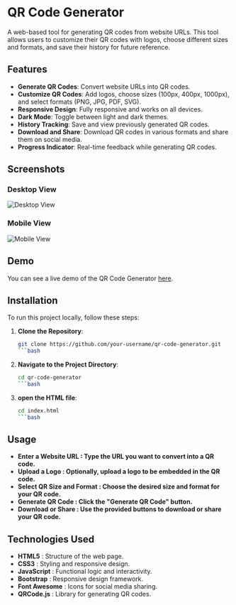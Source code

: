 # QR Code Generator

A web-based tool for generating QR codes from website URLs. This tool allows users to customize their QR codes with logos, choose different sizes and formats, and save their history for future reference.

## Features

- **Generate QR Codes**: Convert website URLs into QR codes.
- **Customize QR Codes**: Add logos, choose sizes (100px, 400px, 1000px), and select formats (PNG, JPG, PDF, SVG).
- **Responsive Design**: Fully responsive and works on all devices.
- **Dark Mode**: Toggle between light and dark themes.
- **History Tracking**: Save and view previously generated QR codes.
- **Download and Share**: Download QR codes in various formats and share them on social media.
- **Progress Indicator**: Real-time feedback while generating QR codes.

## Screenshots

### Desktop View
![Desktop View]([/screenshots/desktop.png](https://raw.githubusercontent.com/naveed-gung/Qr-Code-Gen/refs/heads/main/screenshot/desktop.png) "Desktop View")

### Mobile View
![Mobile View]([screenshots/mobile.png](https://raw.githubusercontent.com/naveed-gung/Qr-Code-Gen/refs/heads/main/screenshot/desktop.png) "Mobile View")

## Demo

You can see a live demo of the QR Code Generator [here](https://qrcode-genurl.netlify.app/).

## Installation

To run this project locally, follow these steps:

1. **Clone the Repository**:
   ```bash
   git clone https://github.com/your-username/qr-code-generator.git
   ```bash
2. **Navigate to the Project Directory**:
   ```bash
   cd qr-code-generator
   ```bash
3. **open the HTML file**:
    ```bash
    cd index.html
    ```bash

## Usage

- **Enter a Website URL : Type the URL you want to convert into a QR code.**
- **Upload a Logo : Optionally, upload a logo to be embedded in the QR code.**
- **Select QR Size and Format : Choose the desired size and format for your QR code.**
- **Generate QR Code : Click the "Generate QR Code" button.**
- **Download or Share : Use the provided buttons to download or share your QR code.**

## Technologies Used
- **HTML5** : Structure of the web page.
- **CSS3** : Styling and responsive design.
- **JavaScript** : Functional logic and interactivity.
- **Bootstrap** : Responsive design framework.
- **Font Awesome** : Icons for social media sharing.
- **QRCode.js** : Library for generating QR codes.
